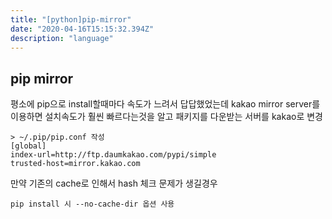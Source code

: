```yaml
---
title: "[python]pip-mirror"
date: "2020-04-16T15:15:32.394Z"
description: "language"
---
```


## pip mirror 

평소에 pip으로 install할때마다 속도가 느려서 답답했었는데 kakao mirror server를 이용하면 설치속도가 훨씬 빠르다는것을 알고 패키지를 다운받는 서버를 kakao로 변경  

    > ~/.pip/pip.conf 작성
    [global]
    index-url=http://ftp.daumkakao.com/pypi/simple
    trusted-host=mirror.kakao.com

만약 기존의 cache로 인해서 hash 체크 문제가 생길경우  

    pip install 시 --no-cache-dir 옵션 사용


    
